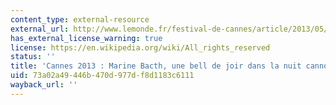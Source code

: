 ```yaml
---
content_type: external-resource
external_url: http://www.lemonde.fr/festival-de-cannes/article/2013/05/16/marine-vacth-une-belle-de-jour-dans-la-nuit-cannoise_3258572_766360.html
has_external_license_warning: true
license: https://en.wikipedia.org/wiki/All_rights_reserved
status: ''
title: 'Cannes 2013 : Marine Bacth, une bell de joir dans la nuit cannoise.'
uid: 73a02a49-446b-470d-977d-f8d1183c6111
wayback_url: ''
---
```

